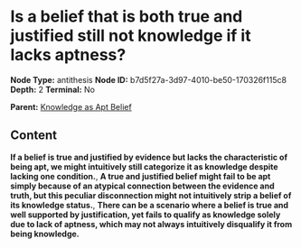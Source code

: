 # Is a belief that is both true and justified still not knowledge if it lacks aptness?

**Node Type:** antithesis
**Node ID:** b7d5f27a-3d97-4010-be50-170326f115c8
**Depth:** 2
**Terminal:** No

**Parent:** [Knowledge as Apt Belief](knowledge-as-apt-belief.md)

## Content

**If a belief is true and justified by evidence but lacks the characteristic of being apt, we might intuitively still categorize it as knowledge despite lacking one condition.**, **A true and justified belief might fail to be apt simply because of an atypical connection between the evidence and truth, but this peculiar disconnection might not intuitively strip a belief of its knowledge status.**, **There can be a scenario where a belief is true and well supported by justification, yet fails to qualify as knowledge solely due to lack of aptness, which may not always intuitively disqualify it from being knowledge.**
